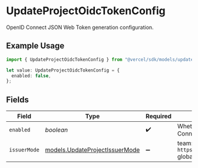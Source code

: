 # UpdateProjectOidcTokenConfig

OpenID Connect JSON Web Token generation configuration.

## Example Usage

```typescript
import { UpdateProjectOidcTokenConfig } from "@vercel/sdk/models/updateprojectop.js";

let value: UpdateProjectOidcTokenConfig = {
  enabled: false,
};
```

## Fields

| Field                                                                         | Type                                                                          | Required                                                                      | Description                                                                   |
| ----------------------------------------------------------------------------- | ----------------------------------------------------------------------------- | ----------------------------------------------------------------------------- | ----------------------------------------------------------------------------- |
| `enabled`                                                                     | *boolean*                                                                     | :heavy_check_mark:                                                            | Whether or not to generate OpenID Connect JSON Web Tokens.                    |
| `issuerMode`                                                                  | [models.UpdateProjectIssuerMode](../models/updateprojectissuermode.md)        | :heavy_minus_sign:                                                            | team: `https://oidc.vercel.com/[team_slug]` global: `https://oidc.vercel.com` |